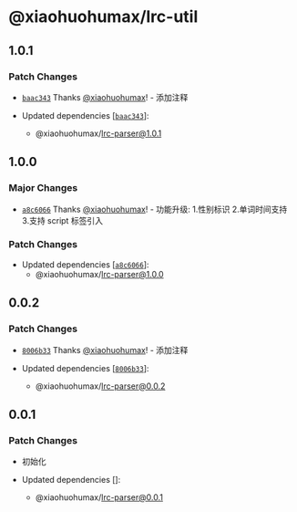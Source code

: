 # @xiaohuohumax/lrc-util

## 1.0.1

### Patch Changes

- [`baac343`](https://github.com/xiaohuohumax/LrcFile-Analysis/commit/baac34385dbe4f36d35fcdeefe184d8fe2568c8a) Thanks [@xiaohuohumax](https://github.com/xiaohuohumax)! - 添加注释

- Updated dependencies [[`baac343`](https://github.com/xiaohuohumax/LrcFile-Analysis/commit/baac34385dbe4f36d35fcdeefe184d8fe2568c8a)]:
  - @xiaohuohumax/lrc-parser@1.0.1

## 1.0.0

### Major Changes

- [`a8c6066`](https://github.com/xiaohuohumax/LrcFile-Analysis/commit/a8c606655af7bcc6c774ac6fc7ee06f6c2b7b366) Thanks [@xiaohuohumax](https://github.com/xiaohuohumax)! - 功能升级: 1.性别标识 2.单词时间支持 3.支持 script 标签引入

### Patch Changes

- Updated dependencies [[`a8c6066`](https://github.com/xiaohuohumax/LrcFile-Analysis/commit/a8c606655af7bcc6c774ac6fc7ee06f6c2b7b366)]:
  - @xiaohuohumax/lrc-parser@1.0.0

## 0.0.2

### Patch Changes

- [`8006b33`](https://github.com/xiaohuohumax/LrcFile-Analysis/commit/8006b33edd90603b0e1207bfdfd9cfddfb9f69f5) Thanks [@xiaohuohumax](https://github.com/xiaohuohumax)! - 添加注释

- Updated dependencies [[`8006b33`](https://github.com/xiaohuohumax/LrcFile-Analysis/commit/8006b33edd90603b0e1207bfdfd9cfddfb9f69f5)]:
  - @xiaohuohumax/lrc-parser@0.0.2

## 0.0.1

### Patch Changes

- 初始化

- Updated dependencies []:
  - @xiaohuohumax/lrc-parser@0.0.1
